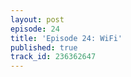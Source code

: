```yaml
---
layout: post
episode: 24
title: 'Episode 24: WiFi'
published: true
track_id: 236362647
---
```

<div class='list post-player' track='{{page.track_id}}'></div>